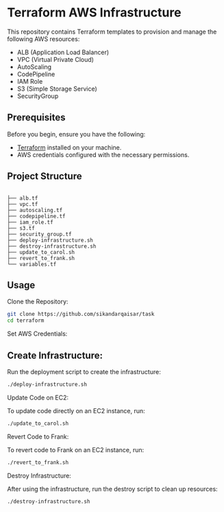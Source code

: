 # Terraform AWS Infrastructure

This repository contains Terraform templates to provision and manage the following AWS resources:

- ALB (Application Load Balancer)
- VPC (Virtual Private Cloud)
- AutoScaling
- CodePipeline
- IAM Role
- S3 (Simple Storage Service)
- SecurityGroup

## Prerequisites

Before you begin, ensure you have the following:

- [Terraform](https://www.terraform.io/) installed on your machine.
- AWS credentials configured with the necessary permissions.

## Project Structure

```plaintext

├── alb.tf
├── vpc.tf
├── autoscaling.tf
├── codepipeline.tf
├── iam_role.tf
├── s3.tf
├── security_group.tf
├── deploy-infrastructure.sh
├── destroy-infrastructure.sh
├── update_to_carol.sh
├── revert_to_frank.sh
└── variables.tf
```

## Usage
Clone the Repository:
```bash
git clone https://github.com/sikandarqaisar/task
cd terraform
```
Set AWS Credentials:


## Create Infrastructure:

Run the deployment script to create the infrastructure:
```bash
./deploy-infrastructure.sh
```

Update Code on EC2:

To update code directly on an EC2 instance, run:
```bash
./update_to_carol.sh
```

Revert Code to Frank:

To revert code to Frank on an EC2 instance, run:
```bash
./revert_to_frank.sh
```
Destroy Infrastructure:

After using the infrastructure, run the destroy script to clean up resources:
```bash
./destroy-infrastructure.sh
```